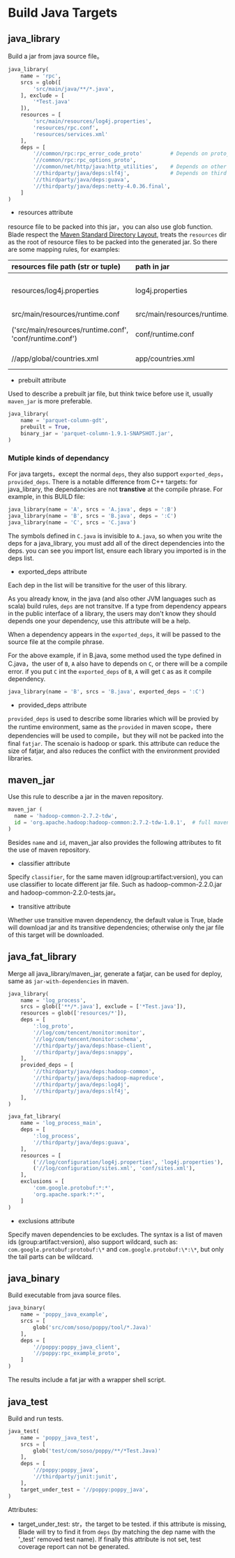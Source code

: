 # Build Java Targets

## java_library

Build a jar from java source file。
```python
java_library(
    name = 'rpc',
    srcs = glob([
        'src/main/java/**/*.java',
    ], exclude = [
        '*Test.java'
    ]),
    resources = [
        'src/main/resources/log4j.properties',
        'resources/rpc.conf',
        'resources/services.xml'
    ],
    deps = [
        '//common/rpc:rpc_error_code_proto'         # Depends on proto_libraries
        '//common/rpc:rpc_options_proto',
        '//common/net/http/java:http_utilities',    # Depends on other java libraries
        '//thirdparty/java/deps:slf4j',             # Depends on third party java libraries
        '//thirdparty/java/deps:guava',
        '//thirdparty/java/deps:netty-4.0.36.final',
    ]
)
```

- resources attribute

resource file to be packed into this jar，you can also use glob function.
Blade respect the [Maven Standard Directory Layout](https://maven.apache.org/guides/introduction/introduction-to-the-standard-directory-layout.html),
treats the `resources` dir as the root of resource files to be packed into the generated jar.
So there are some mapping rules, for examples:

resources file path (str or tuple)|path in jar| description
|:----|:----|----|
resources/log4j.properties|log4j.properties | starts after the `resources` dir
src/main/resources/runtime.conf|src/main/resources/runtime.conf | ditto
('src/main/resources/runtime.conf', 'conf/runtime.conf')|conf/runtime.conf | manual rename the packed file
//app/global/countries.xml|app/countries.xml | can't find the root

- prebuilt attribute

Used to describe a prebuilt jar file, but think twice before use it, usually `maven_jar` is more preferable.

```python
java_library(
    name = 'parquet-column-gdt',
    prebuilt = True,
    binary_jar = 'parquet-column-1.9.1-SNAPSHOT.jar',
)
```

### Mutiple kinds of dependancy

For java targets，except the normal `deps`, they also support `exported_deps`，`provided_deps`.
There is a notable difference from C++ targets: for java_library, the dependancies are not **transtive** at the compile phrase.
For example, in this BUILD file:
```python
java_library(name = 'A', srcs = 'A.java', deps = ':B')
java_library(name = 'B', srcs = 'B.java', deps = ':C')
java_library(name = 'C', srcs = 'C.java')
```
The symbols defined in `C.java` is invisible to `A.java`, so when you write the deps for a
java_library, you must add all of the direct dependencies into the deps. you can see you import
list, ensure each library you imported is in the deps list.

- exported_deps attribute

Each dep in the list will be transitive for the user of this library.

As you already know, in the java (and also other JVM languages such as scala) build rules, `deps` are not transitve.
If a type from dependency appears in the public interface of a library, the users may don't know
they should depends one your dependency, use this attribute will be a help.

When a dependency appears in the `exported_deps`, it will be passed to the source file at the compile phrase.

For the above example, if in B.java, some method used the type defined in C.java，the user of `B`,
`A` also have to depends on `C`, or there will be a compile error. if you put `C` int the
`exported_deps` of `B`, `A` will get `C` as as it compile dependency.

```python
java_library(name = 'B', srcs = 'B.java', exported_deps = ':C')
```

- provided_deps attribute

`provided_deps` is used to describe some libraries which will be provied by the runtime environment,
same as the `provided` in maven scope，there dependencies will be used to compile，but they will
not be packed into the final `fatjar`. The scenaio is hadoop or spark. this attribute can reduce
the size of fatjar, and also reduces the conflict with the environment provided libraries.

## maven_jar

Use this rule to describe a jar in the maven repository.

```python
maven_jar (
  name = 'hadoop-common-2.7.2-tdw',
  id = 'org.apache.hadoop:hadoop-common:2.7.2-tdw-1.0.1',  # full maven artifact id
)
```

Besides `name` and `id`, maven_jar also provides the following attributes to fit the use of maven repository.

- classifier attribute

Specify `classifier`, for the same maven id(group:artifact:version), you can use classifier to locate different jar file.
Such as hadoop-common-2.2.0.jar and hadoop-common-2.2.0-tests.jar。

- transitive attribute

Whether use transitive maven dependency, the default value is True, blade will download jar and its
transitive dependencies; otherwise only the jar file of this target will be downloaded.

## java_fat_library

Merge all java_library/maven_jar, generate a fatjar, can be used for deploy, same as `jar-with-dependencies` in maven.

```python
java_library(
    name = 'log_process',
    srcs = glob(['**/*.java'], exclude = ['*Test.java']),
    resources = glob(['resources/*']),
    deps = [
        ':log_proto',
        '//log/com/tencent/monitor:monitor',
        '//log/com/tencent/monitor:schema',
        '//thirdparty/java/deps:hbase-client',
        '//thirdparty/java/deps:snappy',
    ],
    provided_deps = [
        '//thirdparty/java/deps:hadoop-common',
        '//thirdparty/java/deps:hadoop-mapreduce',
        '//thirdparty/java/deps:log4j',
        '//thirdparty/java/deps:slf4j',
    ],
)

java_fat_library(
    name = 'log_process_main',
    deps = [
        ':log_process',
        '//thirdparty/java/deps:guava',
    ],
    resources = [
        ('//log/configuration/log4j.properties', 'log4j.properties'),
        ('//log/configuration/sites.xml', 'conf/sites.xml'),
    ],
    exclusions = [
        'com.google.protobuf:*:*',
        'org.apache.spark:*:*',
    ]
)

```
- exclusions attribute

Specify maven dependencies to be excludes. The syntax is a list of maven ids
(group:artifact:version), also support wildcard, such as:
`com.google.protobuf:protobuf:\*` and `com.google.protobuf:\*:\*`, but only the tail parts can be wildcard.

## java_binary
Build executable from java source files.

```python
java_binary(
    name = 'poppy_java_example',
    srcs = [
        glob('src/com/soso/poppy/tool/*.Java)'
    ],
    deps = [
        '//poppy:poppy_java_client',
        '//poppy:rpc_example_proto',
    ]
)
```
The results include a fat jar with a wrapper shell script.

## java_test
Build and run tests.

```python
java_test(
    name = 'poppy_java_test',
    srcs = [
        glob('test/com/soso/poppy/**/*Test.Java)'
    ],
    deps = [
        '//poppy:poppy_java',
        '//thirdparty/junit:junit',
    ],
    target_under_test = '//poppy:poppy_java',
)
```

Attributes:

- target_under_test: str，the target to be tested. if this attribute is missing, Blade will try to
  find it from `deps` (by matching the dep name with the '_test' removed test name).
  If finally this attribute is not set, test coverage report can not be generated.
